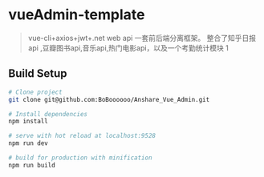 ﻿# vueAdmin-template

> vue-cli+axios+jwt+.net web api 一套前后端分离框架。
整合了知乎日报api ,豆瓣图书api,音乐api,热门电影api，以及一个考勤统计模块
1

## Build Setup

``` bash
# Clone project
git clone git@github.com:BoBoooooo/Anshare_Vue_Admin.git

# Install dependencies
npm install

# serve with hot reload at localhost:9528
npm run dev

# build for production with minification
npm run build

